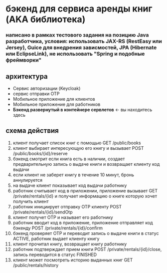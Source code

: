 # бэкенд для сервиса аренды книг (AKA библиотека)
### написано в рамках тестового задания на позицию Java разработчика, условия: использовать JAX-RS (RestEasy или Jersey), Guice для внедрения зависмостей, JPA (Hibernate или EclipseLink), не использовать "Spring и подобные фреймворки"
## архитектура
* Сервис авторизации (Keycloak)
* сервис отправки OTP
* Мобильное приложение для клиентов
* Мобильное приложение для работников
* **Бэкенд развернутый в контейнере сервлетов** <- вы находитесь здесь
## схема действия
1. клиент получает список книг с помощью GET /public/books
2. клиент выбирает интересующую его книгу и вызывает POST /public/books/{id}/reserve
3. бэкенд смотрит если книга есть в наличии, создает предварительную запись о выдаче книги и возвращает клиенту код выдачи
4. если клиент не заберет книгу в течение 10 минут, бронь аннулируется
5. на выдаче клиент показывает код выдачи работнику
6. работник считывает код в приложении, приложение вызывает GET /private/rentals/{id} и получает информацию о книге которую хочет получить клиент
7. работник инициирует отправку OTP клиенту POST /private/rentals/{id}/sendOtp
8. клиент получет OTP и называет его работнику
9. работник вводит код в приложение, приложение отправляет код бэкенду POST /private/rentals/{id}/confirm
10. бэкенд проверяет OTP и переводит запись о выдаче книги в статус ACTIVE, работник выдает клиенту книгу
11. клиент прочитал книгу, возвращает книгу работнику
12. работник подтверждает прием книги POST /private/rentals/{id}/close, запись переводится в статус FINISHED
13. клиент может посмотреть историю выданных книг GET /public/rentals/history
